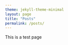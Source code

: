 ```yaml
---
theme: jekyll-theme-minimal
layout: page 
title: "Posts" 
permalink: /posts/
---
```



This is a test page